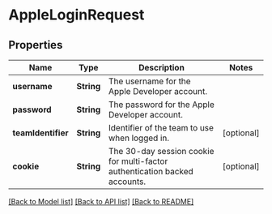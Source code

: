 # AppleLoginRequest

## Properties
Name | Type | Description | Notes
------------ | ------------- | ------------- | -------------
**username** | **String** | The username for the Apple Developer account. | 
**password** | **String** | The password for the Apple Developer account. | 
**teamIdentifier** | **String** | Identifier of the team to use when logged in. | [optional] 
**cookie** | **String** | The 30-day session cookie for multi-factor authentication backed accounts. | [optional] 

[[Back to Model list]](../README.md#documentation-for-models) [[Back to API list]](../README.md#documentation-for-api-endpoints) [[Back to README]](../README.md)


